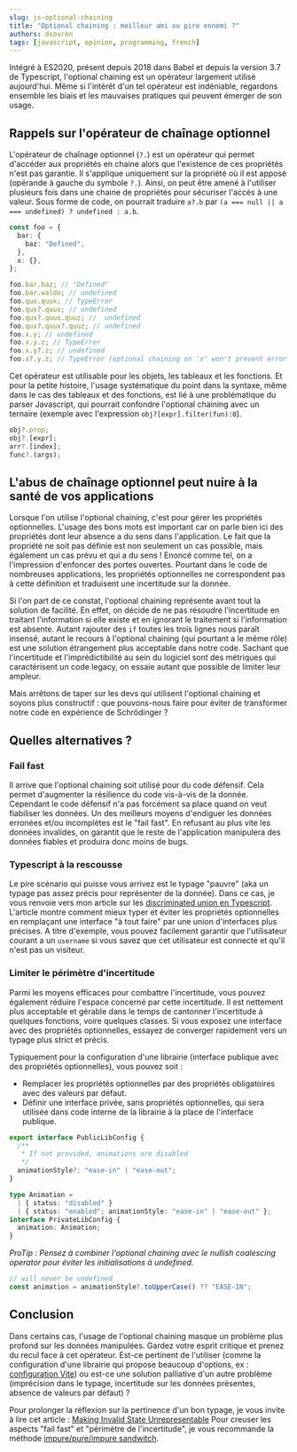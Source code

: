 ```yaml
---
slug: js-optional-chaining
title: "Optional chaining : meilleur ami ou pire ennemi ?"
authors: dsouron
tags: [javascript, opinion, programming, french]
---
```


Intégré à ES2020, présent depuis 2018 dans Babel et depuis la version 3.7 de Typescript, l'optional chaining est un opérateur largement utilisé aujourd'hui. Même si l'intérêt d'un tel opérateur est indéniable, regardons ensemble les biais et les mauvaises pratiques qui peuvent émerger de son usage.

<!--truncate-->

## Rappels sur l'opérateur de chaînage optionnel

L'opérateur de chaînage optionnel (`?.`) est un opérateur qui permet d'accéder aux propriétés en chaine alors que l'existence de ces propriétés n'est pas garantie. Il s'applique uniquement sur la propriété où il est apposé (opérande à gauche du symbole `?.`). Ainsi, on peut être amené à l'utiliser plusieurs fois dans une chaine de propriétés pour sécuriser l'accès à une valeur. Sous forme de code, on pourrait traduire `a?.b` par `(a === null || a === undefined) ? undefined : a.b`.

```ts
const foo = {
  bar: {
    baz: "Defined",
  },
  x: {},
};

foo.bar.baz; // "Defined"
foo.bar.waldo; // undefined
foo.qux.quux; // TypeError
foo.qux?.quux; // undefined
foo.qux?.quux.quuz; //  undefined
foo.qux?.quux?.quuz; // undefined
foo.x.y; // undefined
foo.x.y.z; // TypeError
foo.x.y?.z; // undefined
foo.x?.y.z; // TypeError (optional chaining on 'x' won't prevent error on 'y')
```

Cet opérateur est utilisable pour les objets, les tableaux et les fonctions. Et pour la petite histoire, l'usage systématique du point dans la syntaxe, même dans le cas des tableaux et des fonctions, est lié à une problématique du parser Javascript, qui pourrait confondre l'optional chaining avec un ternaire (exemple avec l'expression `obj?[expr].filter(fun):0`).

```ts
obj?.prop;
obj?.[expr];
arr?.[index];
func?.(args);
```

## L'abus de chaînage optionnel peut nuire à la santé de vos applications

Lorsque l'on utilise l'optional chaining, c'est pour gérer les propriétés optionnelles. L'usage des bons mots est important car on parle bien ici des propriétés dont leur absence a du sens dans l'application. Le fait que la propriété ne soit pas définie est non seulement un cas possible, mais également un cas prévu et qui a du sens ! Enoncé comme tel, on a l'impression d'enfoncer des portes ouvertes. Pourtant dans le code de nombreuses applications, les propriétés optionnelles ne correspondent pas à cette définition et traduisent une incertitude sur la donnée.

Si l'on part de ce constat, l'optional chaining représente avant tout la solution de facilité. En effet, on décide de ne pas résoudre l'incertitude en traitant l'information si elle existe et en ignorant le traitement si l'information est absente. Autant rajouter des `if` toutes les trois lignes nous paraît insensé, autant le recours à l'optional chaining (qui pourtant a le même rôle) est une solution étrangement plus acceptable dans notre code. Sachant que l'incertitude et l'imprédictibilité au sein du logiciel sont des métriques qui caractérisent un code legacy, on essaie autant que possible de limiter leur ampleur.

Mais arrêtons de taper sur les devs qui utilisent l'optional chaining et soyons plus constructif : que pouvons-nous faire pour éviter de transformer notre code en expérience de Schrödinger ?

## Quelles alternatives ?

### Fail fast

Il arrive que l'optional chaining soit utilisé pour du code défensif. Cela permet d'augmenter la résilience du code vis-à-vis de la donnée. Cependant le code défensif n'a pas forcément sa place quand on veut fiabiliser les données. Un des meilleurs moyens d'endiguer les données erronées et/ou incomplètes est le "fail fast". En refusant au plus vite les données invalides, on garantit que le reste de l'application manipulera des données fiables et produira donc moins de bugs.

### Typescript à la rescousse

Le pire scénario qui puisse vous arrivez est le typage "pauvre" (aka un typage pas assez précis pour représenter de la donnée). Dans ce cas, je vous renvoie vers mon article sur les [discriminated union en Typescript](./ts-discriminated-union). L'article montre comment mieux typer et éviter les propriétés optionnelles en remplaçant une interface "à tout faire" par une union d'interfaces plus précises. A titre d'exemple, vous pouvez facilement garantir que l'utilisateur courant a un `username` si vous savez que cet utilisateur est connecté et qu'il n'est pas un visiteur.

### Limiter le périmètre d'incertitude

Parmi les moyens efficaces pour combattre l'incertitude, vous pouvez également réduire l'espace concerné par cette incertitude. Il est nettement plus acceptable et gérable dans le temps de cantonner l'incertitude à quelques fonctions, voire quelques classes. Si vous exposez une interface avec des propriétés optionnelles, essayez de converger rapidement vers un typage plus strict et précis.

Typiquement pour la configuration d'une librairie (interface publique avec des propriétés optionnelles), vous pouvez soit :

- Remplacer les propriétés optionnelles par des propriétés obligatoires avec des valeurs par défaut.
- Définir une interface privée, sans propriétés optionnelles, qui sera utilisée dans code interne de la librairie à la place de l'interface publique.

```ts
export interface PublicLibConfig {
  /**
   * If not provided, animations are disabled
   */
  animationStyle?: "ease-in" | "ease-out";
}

type Animation =
  | { status: "disabled" }
  | { status: "enabled"; animationStyle: "ease-in" | "ease-out" };
interface PrivateLibConfig {
  animation: Animation;
}
```

_ProTip : Pensez à combiner l'optional chaining avec le nullish coalescing operator pour éviter les initialisations à undefined._

```ts
// will never be undefined
const animation = animationStyle?.toUpperCase() ?? "EASE-IN";
```

## Conclusion

Dans certains cas, l'usage de l'optional chaining masque un problème plus profond sur les données manipulées. Gardez votre esprit critique et prenez du recul face à cet opérateur. Est-ce pertinent de l'utiliser (comme la configuration d'une librairie qui propose beaucoup d'options, ex : [configuration Vite](https://github.com/vitejs/vite/blob/c78e4099e502876a2ab23fd8163455d8172ff5b7/packages/vite/src/node/config.ts#L103)) ou est-ce une solution palliative d'un autre problème (imprécision dans le typage, incertitude sur les données présentes, absence de valeurs par défaut) ?

Pour prolonger la réflexion sur la pertinence d'un bon typage, je vous invite à lire cet article : [Making Invalid State Unrepresentable](https://hugotunius.se/2020/05/16/making-invalid-state-unrepresentable.html)
Pour creuser les aspects "fail fast" et "périmètre de l'incertitude", je vous recommande la méthode [impure/pure/impure sandwitch](https://blog.ploeh.dk/2020/03/02/impureim-sandwich/).
